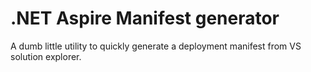 # .NET Aspire Manifest generator
A dumb little utility to quickly generate a deployment manifest from VS solution explorer.